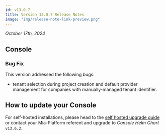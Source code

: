 ```yaml
---
id: v13.0.7
title: Version 13.0.7 Release Notes
image: "img/release-note-link-preview.png"
---
```


_October 17th, 2024_

## Console

### Bug Fix

This version addressed the following bugs:

- tenant selection during project creation and default provider management for companies with manually-managed tenant identifier.

## How to update your Console

For self-hosted installations, please head to the [self hosted upgrade guide](/docs/13.7.5/infrastructure/self-hosted/installation-chart/how-to-upgrade) or contact your Mia-Platform referent and upgrade to _Console Helm Chart_ `v13.6.2`.
